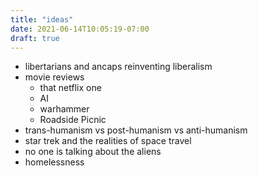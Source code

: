 ```yaml
---
title: "ideas"
date: 2021-06-14T10:05:19-07:00
draft: true
---
```

- libertarians and ancaps reinventing liberalism
- movie reviews
    - that netflix one
    - AI
    - warhammer
    - Roadside Picnic
- trans-humanism vs post-humanism vs anti-humanism
- star trek and the realities of space travel
- no one is talking about the aliens
- homelessness

